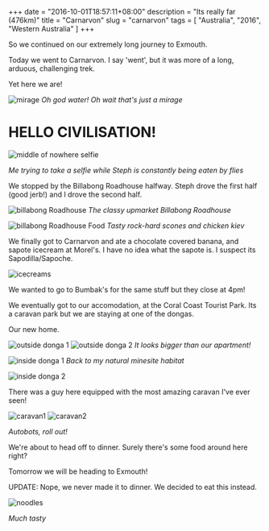 +++
date = "2016-10-01T18:57:11+08:00"
description = "Its really far (476km)"
title = "Carnarvon"
slug = "carnarvon"
tags = [ "Australia", "2016", "Western Australia" ]
+++

So we continued on our extremely long journey to Exmouth.

Today we went to Carnarvon. I say 'went', but it was more of a long, arduous, challenging trek.

Yet here we are!

![mirage](/travel-blog/images/2016/carnarvon/mirage.jpg)
*Oh god water! Oh wait that's just a mirage*

# HELLO CIVILISATION!

![middle of nowhere selfie](/travel-blog/images/2016/carnarvon/desertselfie.jpg)

*Me trying to take a selfie while Steph is constantly being eaten by flies*

We stopped by the Billabong Roadhouse halfway. Steph drove the first half (good jerb!) and I drove the second half.

![billabong Roadhouse](/travel-blog/images/2016/carnarvon/billabong.jpg)
*The classy upmarket Billabong Roadhouse*

![billabong Roadhouse Food](/travel-blog/images/2016/carnarvon/billabongfood.jpg)
*Tasty rock-hard scones and chicken kiev*

We finally got to Carnarvon and ate a chocolate covered banana, and sapote icecream at Morel's. I have no idea what the sapote is. I suspect its Sapodilla/Sapoche.

![icecreams](/travel-blog/images/2016/carnarvon/bananachocolate.jpg)

We wanted to go to Bumbak's for the same stuff but they close at 4pm!

We eventually got to our accomodation, at the Coral Coast Tourist Park. Its a caravan park but we are staying at one of the dongas.

Our new home.

![outside donga 1](/travel-blog/images/2016/carnarvon/outsidedonga1.jpg)
![outside donga 2](/travel-blog/images/2016/carnarvon/outsidedonga2.jpg)
*It looks bigger than our apartment!*

![inside donga 1](/travel-blog/images/2016/carnarvon/insidedonga1.jpg)
*Back to my natural minesite habitat*

![inside donga 2](/travel-blog/images/2016/carnarvon/insidedonga2.jpg)

There was a guy here equipped with the most amazing caravan I've ever seen!

![caravan1](/travel-blog/images/2016/carnarvon/supercaravan.jpg)
![caravan2](/travel-blog/images/2016/carnarvon/supercaravan2.jpg)

*Autobots, roll out!*

We're about to head off to dinner. Surely there's some food around here right?

Tomorrow we will be heading to Exmouth!

UPDATE: Nope, we never made it to dinner. We decided to eat this instead.

![noodles](/travel-blog/images/2016/carnarvon/noodles.jpg)

*Much tasty*
